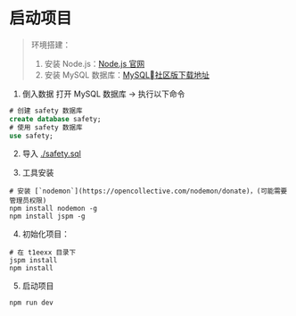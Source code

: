 # 启动项目

> 环境搭建：
> 1. 安装 Node.js：[Node.js 官网](https://nodejs.org/zh-cn/)
> 2. 安装 MySQL 数据库：[MySQL社区版下载地址](https://dev.mysql.com/downloads/mysql/)

1. 倒入数据
打开 MySQL 数据库 -> 执行以下命令
```sql
# 创建 safety 数据库
create database safety;
# 使用 safety 数据库
use safety;
```
2. 导入 [./safety.sql](./safety.sql)

3. 工具安装
```shell
# 安装 [`nodemon`](https://opencollective.com/nodemon/donate)，(可能需要管理员权限)
npm install nodemon -g
npm install jspm -g
```
4. 初始化项目：
```shell
# 在 t1eexx 目录下
jspm install
npm install
```
5. 启动项目
```shell
npm run dev
```
